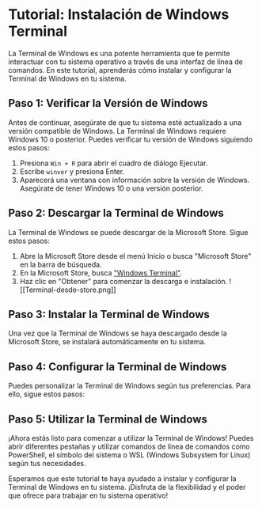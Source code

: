 # Tutorial: Instalación de Windows Terminal

La Terminal de Windows es una potente herramienta que te permite interactuar con tu sistema operativo a través de una interfaz de línea de comandos. En este tutorial, aprenderás cómo instalar y configurar la Terminal de Windows en tu sistema.

## Paso 1: Verificar la Versión de Windows

Antes de continuar, asegúrate de que tu sistema esté actualizado a una versión compatible de Windows. La Terminal de Windows requiere Windows 10 o posterior. Puedes verificar tu versión de Windows siguiendo estos pasos:

1. Presiona `Win + R` para abrir el cuadro de diálogo Ejecutar.
2. Escribe `winver` y presiona Enter.
3. Aparecerá una ventana con información sobre la versión de Windows. Asegúrate de tener Windows 10 o una versión posterior.

## Paso 2: Descargar la Terminal de Windows

La Terminal de Windows se puede descargar de la Microsoft Store. Sigue estos pasos:

1. Abre la Microsoft Store desde el menú Inicio o busca "Microsoft Store" en la barra de búsqueda.
2. En la Microsoft Store, busca ["Windows Terminal"](https://apps.microsoft.com/detail/9n0dx20hk701?ocid=pdpshare&hl=en-us&gl=US).
3. Haz clic en "Obtener" para comenzar la descarga e instalación.
![[Terminal-desde-store.png]]

## Paso 3: Instalar la Terminal de Windows

Una vez que la Terminal de Windows se haya descargado desde la Microsoft Store, se instalará automáticamente en tu sistema.

## Paso 4: Configurar la Terminal de Windows

Puedes personalizar la Terminal de Windows según tus preferencias. Para ello, sigue estos pasos:

## Paso 5: Utilizar la Terminal de Windows

¡Ahora estás listo para comenzar a utilizar la Terminal de Windows! Puedes abrir diferentes pestañas y utilizar comandos de línea de comandos como PowerShell, el símbolo del sistema o WSL (Windows Subsystem for Linux) según tus necesidades.

Esperamos que este tutorial te haya ayudado a instalar y configurar la Terminal de Windows en tu sistema. ¡Disfruta de la flexibilidad y el poder que ofrece para trabajar en tu sistema operativo!